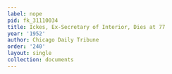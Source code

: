 ```yaml
---
label: nope
pid: fk_31110034
title: Ickes, Ex-Secretary of Interior, Dies at 77
year: '1952'
author: Chicago Daily Tribune
order: '240'
layout: single
collection: documents
---
```

